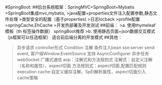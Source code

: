 #SpringBoot:
##后台系统框架：SpringMVC+SpringBoot+Mybatis
    >SpringBoot集成mvc,mybatis,
    >java配置+properties文件注入配置参数,静态文件处理
    >类型安全的配置（基于properties)
    >日志locback
    >profile配置
    >springCache,EhCache
    >开发热部署及开发测试
##前端：
     >a. 使用thymeleaf模板（th 标签操作数据） springBoot推荐
     >b. 使用静态页面+json数据交互模式（js框架可以任选框架） 适合前后端分离的开发模式
##其他：
   >异步请求 controller形式
   >Condition 注解 条件注入bean
   >sse:server send event, 客户端Window.EventSource 支持
   >AsyncConfigurer 异步任务
   >webSocket 广播式通信
   >aop：注解式和方法规则式
       注解式：自定义注解（名称和属性），aspect切面
       方法规则式：aspect切面,配置匹配规则execution
   >cache:自定义缓存注解，SpEl解析属性，aspect切面引入cache策略